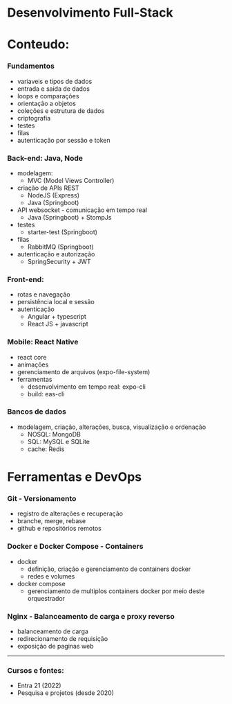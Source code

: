 # Desenvolvimento Full-Stack

# Conteudo:

### Fundamentos
- variaveis e tipos de dados
- entrada e saida de dados
- loops e comparações
- orientação a objetos
- coleções e estrutura de dados
- criptografia
- testes
- filas
- autenticação por sessão e token

### Back-end: Java, Node
- modelagem: 
  - MVC (Model Views Controller)
- criação de APIs REST 
  - NodeJS (Express)
  - Java (Springboot)
- API websocket - comunicação em tempo real
  - Java (Springboot) + StompJs
- testes 
  - starter-test (Springboot)
- filas
  - RabbitMQ  (Springboot)
- autenticação e autorização 
  - SpringSecurity + JWT

### Front-end:
- rotas e navegação
- persistência local e sessão
- autenticação
  - Angular + typescript
  - React JS + javascript

### Mobile: React Native
- react core
- animações
- gerenciamento de arquivos (expo-file-system)
- ferramentas
  - desenvolvimento em tempo real: expo-cli
  - build: eas-cli

### Bancos de dados
- modelagem, criação, alterações, busca, visualização e ordenação
  - NOSQL: MongoDB
  - SQL: MySQL e SQLite
  - cache: Redis

# Ferramentas e DevOps

### Git - Versionamento
- registro de alterações e recuperação
- branche, merge, rebase
- github e repositórios remotos

### Docker e Docker Compose - Containers
- docker
  - definição, criação e gerenciamento de containers docker
  - redes e volumes
- docker compose
  - gerenciamento de multiplos containers docker por meio deste orquestrador

### Nginx - Balanceamento de carga e proxy reverso
- balanceamento de carga
- redirecionamento de requisição
- exposição de paginas web

---
### Cursos e fontes: 
- Entra 21 (2022)
- Pesquisa e projetos (desde 2020)
